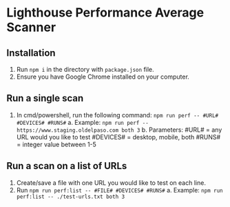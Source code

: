 # Lighthouse Performance Average Scanner

## Installation
1. Run `npm i` in the directory with `package.json` file.
2. Ensure you have Google Chrome installed on your computer.

## Run a single scan
1. In cmd/powershell, run the following command: `npm run perf -- #URL# #DEVICES# #RUNS#`
    a. Example: `npm run perf -- https://www.staging.oldelpaso.com both 3`
    b. Parameters:
        #URL# = any URL would you like to test
        #DEVICES# = desktop, mobile, both
        #RUNS# = integer value between 1-5

## Run a scan on a list of URLs
1. Create/save a file with one URL you would like to test on each line.
2. Run `npm run perf:list -- #FILE# #DEVICES# #RUNS#`
    a. Example: `npm run perf:list -- ./test-urls.txt both 3`

